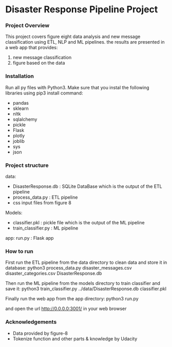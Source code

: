 # Disaster Response Pipeline Project

### Project Overview
This project covers figure eight data analysis and new message classification using ETL, NLP and ML pipelines.  the results are presented in a web app that provides:
 1. new message classification
 2. figure based on the data


### Installation
Run all py files with Python3. Make sure that you instal the following libraries using pip3 install command:
* pandas
* sklearn
* nltk
* sqlalchemy
* pickle
* Flask
* plotly
* joblib
* sys
* json


### Project structure

data:
- DisasterResponse.db :  SQLite DataBase  which is the output of the ETL pipeline
- process_data.py : ETL pipeline
- css input files from figure 8

Models:
- classifier.pkl : pickle file which is the output of the ML pipeline
- train_classifier.py : ML pipeline

app:
run.py : Flask app 
 

### How to run
First run  the ETL pipeline from the data directory to clean data and store it in database: 
python3 process_data.py disaster_messages.csv disaster_categories.csv DisasterResponse.db

Then run the ML pipeline from the models directory to train classifier and save it:
python3 train_classifier.py ../data/DisasterResponse.db classifier.pkl

Finally run the web app from the app directory:
python3 run.py

and  open the url   http://0.0.0.0:3001/ in your web browser


### Acknowledgements
- Data provided by figure-8 
- Tokenize function and other parts & knowledge by Udacity  
